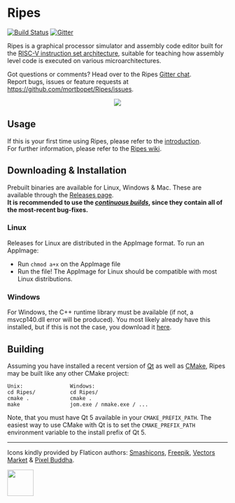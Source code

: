 # Ripes
[![Build Status](https://travis-ci.org/mortbopet/Ripes.svg?branch=master)](https://travis-ci.org/mortbopet/Ripes/)
[![Gitter](https://badges.gitter.im/Ripes-VSRTL/Ripes.svg)](https://gitter.im/Ripes-VSRTL/)

Ripes is a graphical processor simulator and assembly code editor built for the [RISC-V instruction set architecture](https://content.riscv.org/wp-content/uploads/2017/05/riscv-spec-v2.2.pdf), suitable for teaching how assembly level code is executed on various microarchitectures.

Got questions or comments? Head over to the Ripes [Gitter chat](https://gitter.im/Ripes-VSRTL/).  
Report bugs, issues or feature requests at https://github.com/mortbopet/Ripes/issues.

<p align="center">
    <img src="https://github.com/mortbopet/Ripes/blob/master/resources/images/animation.gif?raw=true" />
</p>

## Usage
If this is your first time using Ripes, please refer to the [introduction](https://github.com/mortbopet/Ripes/wiki/(2.0)-Introduction).  
For further information, please refer to the [Ripes wiki](https://github.com/mortbopet/Ripes/wiki).

## Downloading & Installation
Prebuilt binaries are available for Linux, Windows & Mac. These are available through the [Releases page](https://github.com/mortbopet/Ripes/releases).  
**It is recommended to use the *[continuous builds](https://github.com/mortbopet/Ripes/releases/tag/continuous)*, since they contain all of the most-recent bug-fixes.**

### Linux
Releases for Linux are distributed in the AppImage format. To run an AppImage:
* Run `chmod a+x` on the AppImage file
* Run the file!
The AppImage for Linux should be compatible with most Linux distributions.

### Windows
For Windows, the C++ runtime library must be available (if not, a msvcp140.dll error will be produced). You most likely already have this installed, but if this is not the case, you download it [here](https://www.microsoft.com/en-us/download/details.aspx?id=48145).

## Building
Assuming you have installed a recent version of [Qt](https://www.qt.io/download) as well as [CMake](https://cmake.org/), Ripes may be built like any other CMake project:
```
Unix:               Windows:
cd Ripes/           cd Ripes/
cmake .             cmake .
make                jom.exe / nmake.exe / ...
```
Note, that you must have Qt 5 available in your `CMAKE_PREFIX_PATH`. The easiest way to use CMake with Qt is to set the `CMAKE_PREFIX_PATH` environment variable to the install prefix of Qt 5.

---
Icons kindly provided by Flaticon authors: [Smashicons](https://www.flaticon.com/authors/smashicons), [Freepik](https://www.flaticon.com/authors/freepik), [Vectors Market](https://www.flaticon.com/authors/vectors-market) & [Pixel Buddha](https://www.flaticon.com/authors/pixel-buddha).

<a href="https://www.qt.io/">
    <img src="https://github.com/mortbopet/Ripes/blob/master/resources/images/QtIcon.png" width="60" height="60" />
</a>
